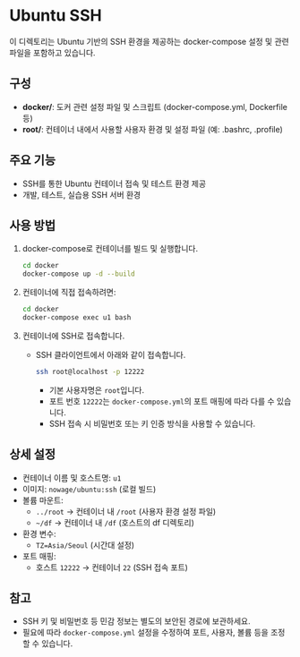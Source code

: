 # Ubuntu SSH

이 디렉토리는 Ubuntu 기반의 SSH 환경을 제공하는 docker-compose 설정 및 관련 파일을 포함하고 있습니다.

## 구성

- **docker/**: 도커 관련 설정 파일 및 스크립트 (docker-compose.yml, Dockerfile 등)
- **root/**: 컨테이너 내에서 사용할 사용자 환경 및 설정 파일 (예: .bashrc, .profile)

## 주요 기능

- SSH를 통한 Ubuntu 컨테이너 접속 및 테스트 환경 제공
- 개발, 테스트, 실습용 SSH 서버 환경

## 사용 방법

1. docker-compose로 컨테이너를 빌드 및 실행합니다.
   ```bash
   cd docker
   docker-compose up -d --build
   ```
2. 컨테이너에 직접 접속하려면:
   ```bash
   cd docker
   docker-compose exec u1 bash
   ```

3. 컨테이너에 SSH로 접속합니다.
   - SSH 클라이언트에서 아래와 같이 접속합니다.
     ```bash
     ssh root@localhost -p 12222
     ```
     - 기본 사용자명은 `root`입니다.
     - 포트 번호 `12222`는 `docker-compose.yml`의 포트 매핑에 따라 다를 수 있습니다.
     - SSH 접속 시 비밀번호 또는 키 인증 방식을 사용할 수 있습니다.

## 상세 설정

- 컨테이너 이름 및 호스트명: `u1`
- 이미지: `nowage/ubuntu:ssh` (로컬 빌드)
- 볼륨 마운트:
  - `../root` → 컨테이너 내 `/root` (사용자 환경 설정 파일)
  - `~/df` → 컨테이너 내 `/df` (호스트의 df 디렉토리)
- 환경 변수:
  - `TZ=Asia/Seoul` (시간대 설정)
- 포트 매핑:
  - 호스트 `12222` → 컨테이너 `22` (SSH 접속 포트)

## 참고

- SSH 키 및 비밀번호 등 민감 정보는 별도의 보안된 경로에 보관하세요.
- 필요에 따라 `docker-compose.yml` 설정을 수정하여 포트, 사용자, 볼륨 등을 조정할 수 있습니다.
